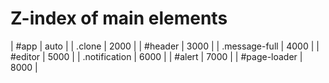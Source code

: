 # Z-index of main elements

| #app 				| auto	|
| .clone 			| 2000	|
| #header 			| 3000	|
| .message-full	 	| 4000	|
| #editor			| 5000	|
| .notification		| 6000	|
| #alert			| 7000	|
| #page-loader		| 8000	|